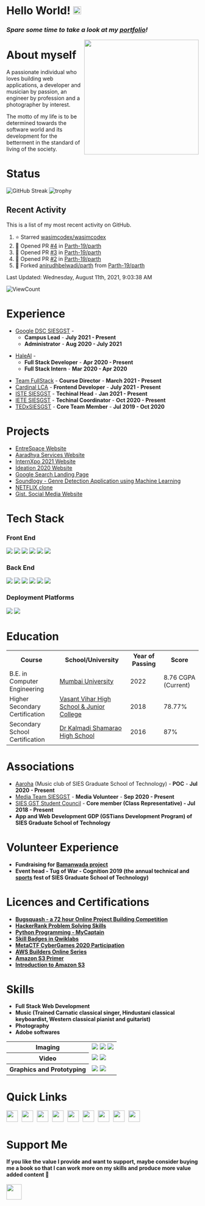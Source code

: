 # Hello World! <img src="https://raw.githubusercontent.com/MartinHeinz/MartinHeinz/master/wave.gif" height="21">

<h3><i>Spare some time to take a look at my <a href="https://anirudhbelwadi.com/">portfolio</a>!</i></h3>

<a href="https://www.linkedin.com/in/anirudh-belwadi-7a8707182/"><img src="https://github.com/anirudhbelwadi/anirudhbelwadi/blob/master/images/Profile%20image.jpg" align="right" height="300"></a>

# About myself

A passionate individual who loves building web applications, a developer and musician by passion, an engineer by profession and a photographer by interest.

The motto of my life is to be determined towards the software world and its development for the betterment in the standard of living of the society.

# Status

![GitHub Streak](https://github-readme-streak-stats.herokuapp.com/?user=anirudhbelwadi&theme=algolia) ![trophy](https://github-profile-trophy.vercel.app/?username=anirudhbelwadi&title=Commit,Stars,Repositories,PullRequest,Followers&theme=darkhub)

## Recent Activity

This is a list of my most recent activity on GitHub.

<!--RECENT_ACTIVITY:start-->
1. ⭐ Starred [wasimcodex/wasimcodex](https://github.com/wasimcodex/wasimcodex)
2. 💪 Opened PR [#4](https://github.com/Parth-19/parth/pull/4) in [Parth-19/parth](https://github.com/Parth-19/parth)
3. 💪 Opened PR [#3](https://github.com/Parth-19/parth/pull/3) in [Parth-19/parth](https://github.com/Parth-19/parth)
4. 💪 Opened PR [#2](https://github.com/Parth-19/parth/pull/2) in [Parth-19/parth](https://github.com/Parth-19/parth)
5. 🔱 Forked [anirudhbelwadi/parth](https://github.com/anirudhbelwadi/parth) from [Parth-19/parth](https://github.com/Parth-19/parth)
<!--RECENT_ACTIVITY:end-->

<!--RECENT_ACTIVITY:last_update-->
Last Updated: Wednesday, August 11th, 2021, 9:03:38 AM
<!--RECENT_ACTIVITY:last_update_end-->

![ViewCount](https://views.whatilearened.today/views/github/anirudhbelwadi/views.svg)

# Experience

<ul>
  <li>
    <a href="https://dsc.community.dev/sies-graduate-school-of-technology/">Google DSC SIESGST</a> - 
    <ul>
      <li>
        <b>Campus Lead</b> - <b>July 2021 - Present</b>
      </li>
      <li>
        <b>Administrator</b> - <b>Aug 2020 - July 2021</b>
      </li>
    </ul>
  </li>
</ul>

<ul>
  <li>
    <a href="http://hale-ai.com/">HaleAI</a> - 
    <ul>
      <li>
        <b>Full Stack Developer</b> - <b>Apr 2020 - Present</b>
      </li>
      <li>
        <b>Full Stack Intern</b> - <b>Mar 2020 - Apr 2020</b>
      </li>
    </ul>
  </li>
</ul>

- [Team FullStack](https://teamfullstack.tech/) - <b>Course Director</b> - <b>March 2021 - Present</b>
- [Cardinal LCA](https://cardinallca.com/) - <b>Frontend Developer</b> - <b>July 2021 - Present</b>
- [ISTE SIESGST](https://www.linkedin.com/company/iste-sies-gst/) - <b>Techinal Head</b> - <b>Jan 2021 - Present</b>
- [IETE SIESGST](http://ideation.techxter.in/team.html) - <b>Techinal Coordinator</b> - <b>Oct 2020 - Present</b>
- [TEDxSIESGST](https://tedxsiesgst.live/our-team/) - <b>Core Team Member</b> - <b>Jul 2019 - Oct 2020</b>

# Projects

- [EntreSpace Website](https://entrespace.in/)
- [Aaradhya Services Website](https://aaradhyaservices.in/)
- [InternXpo 2021 Website](http://iste.siesgst.ac.in/)
- [Ideation 2020 Website](http://ideation.techxter.in/)
- [Google Search Landing Page](https://anirudhbelwadi.com/Google-Landing-Page/)
- [Soundlogy - Genre Detection Application using Machine Learning](https://github.com/anirudhbelwadi/music-application-using-machine-learning)
- [NETFLIX clone](https://netflix-clone-63163.web.app/)
- [Gist. Social Media Website](https://github.com/anirudhbelwadi/Gist.-Social-Media-website)

# Tech Stack

### Front End

<img src="https://img.shields.io/badge/HTML5-E34F26?style=for-the-badge&logo=html5&logoColor=white"> <img  src="https://img.shields.io/badge/CSS3-1572B6?style=for-the-badge&logo=css3&logoColor=white"> <img  src="https://img.shields.io/badge/JavaScript-F7DF1E?style=for-the-badge&logo=javascript&logoColor=black"> <img  src="https://img.shields.io/badge/Bootstrap-563D7C?style=for-the-badge&logo=bootstrap&logoColor=white"> <img  src="https://img.shields.io/badge/React-20232A?style=for-the-badge&logo=react&logoColor=61DAFB"> <img src="https://img.shields.io/badge/Android-9FC037?style=for-the-badge&logo=android&logoColor=white">

### Back End

<img src="https://img.shields.io/badge/Flask-000000?style=for-the-badge&logo=flask&logoColor=white"> <img src="https://img.shields.io/badge/Django-103e2e?style=for-the-badge&logo=django&logoColor=white"> <img src="https://img.shields.io/badge/Python-ffd340?style=for-the-badge&logo=python&logoColor=black"> <img src="https://img.shields.io/badge/Java-e11e21?style=for-the-badge&logo=java&logoColor=white"> <img src="https://img.shields.io/badge/PHP-686ca3?style=for-the-badge&logo=php&logoColor=white"> <img src="https://img.shields.io/badge/Firebase-F5820B?style=for-the-badge&logo=firebase&logoColor=FFCB2B">

### Deployment Platforms

<img src="https://img.shields.io/badge/AWS-f79201?style=for-the-badge&logo=amazon&logoColor=white"> <img src="https://img.shields.io/badge/GCP-4285f4?style=for-the-badge&logo=google&logoColor=white">

# Education

<table>
  <tr>
    <th>Course</th>
    <th>School/University</th>
    <th>Year of Passing</th>
    <th>Score</th>
  </tr>
  <tr>
    <td>B.E. in Computer Engineering</td>
    <td><a href="https://mu.ac.in/">Mumbai University</a></td>
    <td>2022</td>
    <td>8.76 CGPA (Current)</td>
  </tr>
  <tr>
    <td>Higher Secondary Certification</td>
    <td><a href="http://vvhs.edu.in/">Vasant Vihar High School & Junior College</a></td>
    <td>2018</td>
    <td>78.77%</td>
  </tr>
  <tr>
    <td>Secondary School Certification</td>
    <td><a href="https://kaveri.edu.in/khsg/">Dr Kalmadi Shamarao High School</a></td>
    <td>2016</td>
    <td>87%</td>
  </tr>
 </table>
    


# Associations

- [Aaroha](https://www.instagram.com/aaroha_siesgst/) (Music club of SIES Graduate School of Technology) - <b>POC</b> - <b>Jul 2020 - Present</b>
- [Media Team SIESGST](https://www.instagram.com/mediateam_siesgst/) - <b>Media Volunteer</b> - <b>Sep 2020 - Present</b>
- [SIES GST Student Council](https://www.linkedin.com/company/sies-gst-students-council/) - <b>Core member (Class Representative)<b> - <b>Jul 2018 - Present</b>
- App and Web Development GDP (GSTians Development Program) of SIES Graduate School of Technology

# Volunteer Experience

- Fundraising for [Bamanwada project](https://milaap.org/fundraisers/AnirudhBelwadi)
- Event head - Tug of War - Cognition 2019 (the annual technical and [sports](https://www.instagram.com/sportsteam_siesgst/) fest of SIES Graduate School of Technology)

# Licences and Certifications

- [Bugsquash - a 72 hour Online Project Building Competition](https://drive.google.com/file/d/1Fr8_9unEv_wTL-XKSomTqU1P2wVBykRU/view?usp=sharing)
- [HackerRank Problem Solving Skills](https://www.hackerrank.com/anirudh_belwadi)
- [Python Programming - MyCaptain](https://drive.google.com/file/d/16Mce4eaoFY7ZRBlPz6tjbODy_RCH_qGK/view)
- [Skill Badges in Qwiklabs](https://google.qwiklabs.com/public_profiles/c5d56831-78d1-4981-bde6-a2fb42576042)
- [MetaCTF CyberGames 2020 Participation](https://drive.google.com/file/d/1Uijh4inUfXJo93oLlmL70uoEJ_jPbsTF/view)
- [AWS Builders Online Series](https://drive.google.com/file/d/1fnzVgtJMJEY9A_qigD1lqVokC82uI-BU/view)
- [Amazon S3 Primer](https://drive.google.com/file/d/1unL6rR-2voL36FmWxZKD0L1Ggr057rBj/view)
- [Introduction to Amazon S3](https://drive.google.com/file/d/1VoNjAo5m7TwcZOS9kAz-uwircQEtPTDR/view)

# Skills

- Full Stack Web Development
- Music (Trained Carnatic classical singer, Hindustani classical keyboardist, Western classical pianist and guitarist)
- Photography
- Adobe softwares
<table>
  <tr>
    <th>Imaging</th>
    <td><img src="https://img.shields.io/badge/Photoshop-30A8FF?style=for-the-badge&logo=adobe&logoColor=001E36"> <img src="https://img.shields.io/badge/Lightroom-24A3F7?style=for-the-badge&logo=adobe&logoColor=001D3F"> <img src="https://img.shields.io/badge/Snapseed-0B7D40?style=for-the-badge&logo=google&logoColor=ACF756"></td>
  </tr>
  <tr>
    <th>Video</th>
    <td><img src="https://img.shields.io/badge/Adobe%20Premiere%20Pro-E287F6?style=for-the-badge&logo=adobe&logoColor=140122"> <img src="https://img.shields.io/badge/Rush-9494F7?style=for-the-badge&logo=adobe&logoColor=000058"></td>
  </tr>
  <tr>
    <th>Graphics and Prototyping</th>
    <td><img src="https://img.shields.io/badge/Illustrator-F79500?style=for-the-badge&logo=adobe&logoColor=310000"> <img src="https://img.shields.io/badge/figma-19B2F1?style=for-the-badge&logo=figma&logoColor=000000"> </td>
  </tr>
</table>

# Quick Links

<a href="https://www.linkedin.com/in/anirudh-srinath-belwadi/"><img height="30" src="https://github.com/anirudhbelwadi/anirudhbelwadi/blob/master/images/linkedin.png"></a>&nbsp;&nbsp;
<a href="https://anirudhbelwadi.com/assets/docs/Anirudh%20Srinath%20Belwadi%20-%20Resume.pdf"><img height="30" src="https://github.com/anirudhbelwadi/anirudhbelwadi/blob/master/images/resume.png"></a>&nbsp;&nbsp;
<a href="mailto:anirudh.belwadi@gmail.com"><img height="30" src="https://github.com/anirudhbelwadi/anirudhbelwadi/blob/master/images/email.png"></a>&nbsp;&nbsp;
<a href="https://www.instagram.com/anirudh.fullstack/"><img height="30" src="https://github.com/anirudhbelwadi/anirudhbelwadi/blob/master/images/insta.png"></a>&nbsp;&nbsp;
<a href="https://www.youtube.com/c/AnirudhBelwadi/"><img height="30" src="https://github.com/anirudhbelwadi/anirudhbelwadi/blob/master/images/youtube.png"></a>&nbsp;&nbsp;
<a href="https://www.instagram.com/chakravyuh/"><img height="30" src="https://github.com/anirudhbelwadi/anirudhbelwadi/blob/master/images/music.png"></a>&nbsp;&nbsp;
<a href="https://www.facebook.com/anirudh.belwadi"><img height="30" src="https://github.com/anirudhbelwadi/anirudhbelwadi/blob/master/images/facebook.png"></a>&nbsp;&nbsp;
<a href="https://twitter.com/BelwadiAnirudh"><img height="30" src="https://github.com/anirudhbelwadi/anirudhbelwadi/blob/master/images/twitter.png"></a>&nbsp;&nbsp;
<a href="https://www.instagram.com/believed_it_after_clicking_it/"><img height="30" src="https://github.com/anirudhbelwadi/anirudhbelwadi/blob/master/images/camera.png"></a>

# Support Me

If you like the value I provide and want to support, maybe consider buying me a book so that I can work more on my skills and produce more value added content 🙌
<br><br>
<a href="https://www.buymeacoffee.com/anirudhbelwadi"><img height="40" src="https://img.buymeacoffee.com/button-api/?text=Buy me a book&emoji=📖&slug=anirudhbelwadi&button_colour=FFDD00&font_colour=000000&font_family=Arial&outline_colour=000000&coffee_colour=ffffff"></a>
